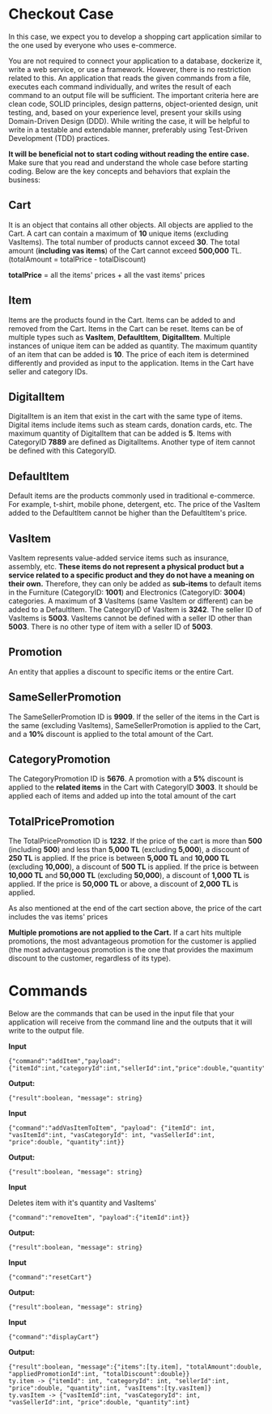 #  Checkout Case

In this case, we expect you to develop a shopping cart application similar to the one used by everyone who uses e-commerce.  

You are not required to connect your application to a database, dockerize it, write a web service, or use a framework. However, there is no restriction related to this. An application that reads the given commands from a file, executes each command individually, and writes the result of each command to an output file will be sufficient. The important criteria here are clean code, SOLID principles, design patterns, object-oriented design, unit testing, and, based on your experience level, present your skills using Domain-Driven Design (DDD). While writing the case, it will be helpful to write in a testable and extendable manner, preferably using Test-Driven Development (TDD) practices. 

**It will be beneficial not to start coding without reading the entire case.** Make sure that you read and understand the whole case before starting coding. Below are the key concepts and behaviors that explain the business:

## Cart  
It is an object that contains all other objects. All objects are applied to the Cart. A cart can contain a maximum of **10** unique items (excluding VasItems). The total number of products cannot exceed **30**. The total amount (**including vas items**) of the Cart cannot exceed **500,000** TL.  (totalAmount = totalPrice - totalDiscount)

**totalPrice** = all the items' prices + all the vast items' prices

## Item  
Items are the products found in the Cart. Items can be added to and removed from the Cart.  Items in the Cart can be reset.  Items can be of multiple types such as **VasItem**, **DefaultItem**, **DigitalItem**. Multiple instances of unique item can be added as quantity. The maximum quantity of an item that can be added is **10**. The price of each item is determined differently and provided as input to the application. Items in the Cart have seller and category IDs.
## DigitalItem  
DigitalItem is an item that exist in the cart with the same type of items. Digital items include items such as steam cards, donation cards, etc. The maximum quantity of DigitalItem that can be added is **5**. Items with CategoryID **7889** are defined as DigitalItems. Another type of item cannot be defined with this CategoryID.

## DefaultItem  
Default items are the products commonly used in traditional e-commerce. For example, t-shirt, mobile phone, detergent, etc. The price of the VasItem added to the DefaultItem cannot be higher than the DefaultItem's price.

## VasItem  

VasItem represents value-added service items such as insurance, assembly, etc. **These items do not represent a physical product but a service related to a specific product and they do not have a meaning on their own.** Therefore, they can only be added as **sub-items** to default items in the Furniture (CategoryID: **1001**) and Electronics (CategoryID: **3004**) categories. A maximum of **3** VasItems (same VasItem or different) can be added to a DefaultItem. The CategoryID of VasItem is **3242**. The seller ID of VasItems is **5003**. VasItems cannot be defined with a seller ID other than **5003**. There is no other type of item with a seller ID of **5003**.

## Promotion  
An entity that applies a discount to specific items or the entire Cart.

## SameSellerPromotion  
The SameSellerPromotion ID is **9909**. If the seller of the items in the Cart is the same (excluding VasItems), SameSellerPromotion is applied to the Cart, and a **10%** discount is applied to the total amount of the Cart.

## CategoryPromotion  
The CategoryPromotion ID is **5676**. A promotion with a **5%** discount is applied to the **related items** in the Cart with CategoryID **3003**. It should be applied each of items and added up into the total amount of the cart

## TotalPricePromotion  
The TotalPricePromotion ID is **1232**. If the price of the cart is more than **500** (including **500**) and less than **5,000 TL** (excluding **5,000**), a discount of **250 TL** is applied. If the price is between **5,000 TL** and **10,000 TL** (excluding **10,000**), a discount of **500 TL** is applied. If the price is between **10,000 TL** and **50,000 TL** (excluding **50,000**), a discount of **1,000 TL** is applied. If the price is **50,000 TL** or above, a discount of **2,000 TL** is applied. 

As also mentioned at the end of the cart section above, the price of the cart includes the vas items' prices

**Multiple promotions are not applied to the Cart.** If a cart hits multiple promotions, the most advantageous promotion for the customer is applied (the most advantageous promotion is the one that provides the maximum discount to the customer, regardless of its type).

# Commands  
Below are the commands that can be used in the input file that your application will receive from the command line and the outputs that it will write to the output file.

**Input**  
```  
{"command":"addItem","payload":{"itemId":int,"categoryId":int,"sellerId":int,"price":double,"quantity":int}}  
```  
**Output:**  
```  
{"result":boolean, "message": string}  
```  
**Input**  
```  
{"command":"addVasItemToItem", "payload": {"itemId": int, "vasItemId":int, "vasCategoryId": int, "vasSellerId":int, "price":double, "quantity":int}}  
```  
**Output:**  
```  
{"result":boolean, "message": string}  
```  
**Input**  

Deletes item with it's quantity and VasItems'
```  
{"command":"removeItem", "payload":{"itemId":int}}  
```  
**Output:**  
```  
{"result":boolean, "message": string}  
```  
**Input**  
```  
{"command":"resetCart"}  
```  
**Output:**  
```  
{"result":boolean, "message": string}  
```  
**Input**  
```  
{"command":"displayCart"}  
```  
**Output:**  
```  
{"result":boolean, "message":{"items":[ty.item], "totalAmount":double, "appliedPromotionId":int, "totalDiscount":double}}  
ty.item -> {"itemId": int, "categoryId": int, "sellerId":int, "price":double, "quantity":int, "vasItems":[ty.vasItem]}  
ty.vasItem -> {"vasItemId":int, "vasCategoryId": int, "vasSellerId":int, "price":double, "quantity":int}  
```
